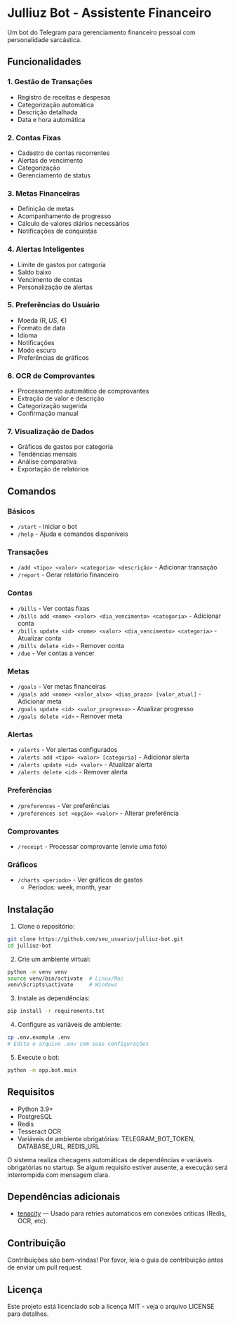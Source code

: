 # Julliuz Bot - Assistente Financeiro

Um bot do Telegram para gerenciamento financeiro pessoal com personalidade sarcástica.

## Funcionalidades

### 1. Gestão de Transações
- Registro de receitas e despesas
- Categorização automática
- Descrição detalhada
- Data e hora automática

### 2. Contas Fixas
- Cadastro de contas recorrentes
- Alertas de vencimento
- Categorização
- Gerenciamento de status

### 3. Metas Financeiras
- Definição de metas
- Acompanhamento de progresso
- Cálculo de valores diários necessários
- Notificações de conquistas

### 4. Alertas Inteligentes
- Limite de gastos por categoria
- Saldo baixo
- Vencimento de contas
- Personalização de alertas

### 5. Preferências do Usuário
- Moeda (R$, US$, €)
- Formato de data
- Idioma
- Notificações
- Modo escuro
- Preferências de gráficos

### 6. OCR de Comprovantes
- Processamento automático de comprovantes
- Extração de valor e descrição
- Categorização sugerida
- Confirmação manual

### 7. Visualização de Dados
- Gráficos de gastos por categoria
- Tendências mensais
- Análise comparativa
- Exportação de relatórios

## Comandos

### Básicos
- `/start` - Iniciar o bot
- `/help` - Ajuda e comandos disponíveis

### Transações
- `/add <tipo> <valor> <categoria> <descrição>` - Adicionar transação
- `/report` - Gerar relatório financeiro

### Contas
- `/bills` - Ver contas fixas
- `/bills add <nome> <valor> <dia_vencimento> <categoria>` - Adicionar conta
- `/bills update <id> <nome> <valor> <dia_vencimento> <categoria>` - Atualizar conta
- `/bills delete <id>` - Remover conta
- `/due` - Ver contas a vencer

### Metas
- `/goals` - Ver metas financeiras
- `/goals add <nome> <valor_alvo> <dias_prazo> [valor_atual]` - Adicionar meta
- `/goals update <id> <valor_progresso>` - Atualizar progresso
- `/goals delete <id>` - Remover meta

### Alertas
- `/alerts` - Ver alertas configurados
- `/alerts add <tipo> <valor> [categoria]` - Adicionar alerta
- `/alerts update <id> <valor>` - Atualizar alerta
- `/alerts delete <id>` - Remover alerta

### Preferências
- `/preferences` - Ver preferências
- `/preferences set <opção> <valor>` - Alterar preferência

### Comprovantes
- `/receipt` - Processar comprovante (envie uma foto)

### Gráficos
- `/charts <periodo>` - Ver gráficos de gastos
  - Períodos: week, month, year

## Instalação

1. Clone o repositório:
```bash
git clone https://github.com/seu_usuario/julliuz-bot.git
cd julliuz-bot
```

2. Crie um ambiente virtual:
```bash
python -m venv venv
source venv/bin/activate  # Linux/Mac
venv\Scripts\activate     # Windows
```

3. Instale as dependências:
```bash
pip install -r requirements.txt
```

4. Configure as variáveis de ambiente:
```bash
cp .env.example .env
# Edite o arquivo .env com suas configurações
```

5. Execute o bot:
```bash
python -m app.bot.main
```

## Requisitos

- Python 3.9+
- PostgreSQL
- Redis
- Tesseract OCR
- Variáveis de ambiente obrigatórias: TELEGRAM_BOT_TOKEN, DATABASE_URL, REDIS_URL

O sistema realiza checagens automáticas de dependências e variáveis obrigatórias no startup. Se algum requisito estiver ausente, a execução será interrompida com mensagem clara.

## Dependências adicionais

- [tenacity](https://tenacity.readthedocs.io/) — Usado para retries automáticos em conexões críticas (Redis, OCR, etc).

## Contribuição

Contribuições são bem-vindas! Por favor, leia o guia de contribuição antes de enviar um pull request.

## Licença

Este projeto está licenciado sob a licença MIT - veja o arquivo LICENSE para detalhes. 